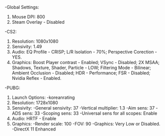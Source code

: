 -Global Settings:
1. Mouse DPI: 800
2. Steam Overlay - Disabled

-CS2:
1. Resolution: 1080x1080
2. Sensivity: 1.49
3. Audio: EQ Profile - CRISP; L/R Isolation - 70%; Perspective Corection - YES.
4. Graphics: Boost Player contrast - Enabled; VSync - Disabled; 2X MSAA; Shadows, Texture, Shader, Particle - LOW; Filtering Mode - Bilinear; Ambient Occlusion - Disabled; HDR - Performance; FSR - Disabled; Nvidia Reflex - Enabled.

-PUBG:
1. Launch Options: -koreanrating
2. Resolution: 1728x1080
3. Sensivity: 
-General sensivity: 37
-Vertical multiplier: 1.3
-Aim sens: 37
-ADS sens: 33
-Scoping sens: 33
-Universal sens for all scopes: Enable
4. Audio: HRTF - Enable
5. Graphics: 
-Render scale: 100
-FOV: 90
-Graphics: Very Low or Disabled.
-DirectX 11 Enhanced


